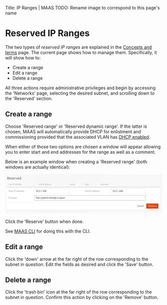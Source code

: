 Title: IP Ranges | MAAS
TODO:  Rename image to correspond to this page's name


# Reserved IP Ranges

The two types of *reserved IP ranges* are explained in the
[Concepts and terms](intro-concepts.md#ip-ranges) page. The current page shows how
to manage them. Specifically, it will show how to:

- Create a range
- Edit a range
- Delete a range

All three actions require administrative privileges and begin by accessing the
'Networks' page, selecting the desired subnet, and scrolling down to the
'Reserved' section.


## Create a range

Choose 'Reserved range' or 'Reserved dynamic range'. If the latter is chosen,
MAAS will automatically provide DHCP for enlistment and commissioning provided
that the associated VLAN has [DHCP enabled](installconfig-subnets-dhcp.md).

When either of those two options are chosen a window will appear allowing you
to enter start and end addresses for the range as well as a comment.

Below is an example window when creating a 'Reserved range' (both windows are
actually identical):

![reserved IP range](../media/installconfig-network-static_image-reserved-range.png)

Click the 'Reserve' button when done.

See [MAAS CLI](manage-cli-common.md#reserve-ip-addresses) for doing this with
the CLI.


## Edit a range

Click the 'down' arrow at the far right of the row corresponding to the subnet
in question. Edit the fields as desired and click the 'Save' button.


## Delete a range

Click the 'trash bin' icon at the far right of the row corresponding to the
subnet in question. Confirm this action by clicking on the 'Remove' button.
